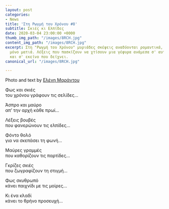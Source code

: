 ```yaml
---
layout: post
categories:
- News
title: 'Στη Ρωγμή του Χρόνου #8'
subtitle: Σκιές κι Ελπίδες
date: 2020-03-04 23:00:00 +0000
thumb_img_path: "/images/8RCH.jpg"
content_img_path: "/images/8RCH.jpg"
excerpt: Στη "Ρωγμή του Χρόνου" μυριάδες σκέψεις αναδύονται ρομαντικά, μέσα από μια
  μόνο ματιά. Λέξεις που πασκίζουν να χτίσουν μια γέφυρα ανάμεσα σ' αυτό που μιλά
  και σ' εκείνο που δείχνει.
canonical_url: "/images/8RCH.jpg"

---
```

Photo and text by <a href="https://www.facebook.com/nena.mar.9" target="blank">Ελένη Μαράντου</a>

Φως και σκιές  
του χρόνου γράφουν τις σελίδες…

Άσπρο και μαύρο  
απ’ την αρχή κάθε πρωί…

Λέξεις βουβές  
που φανερώνουν τις ελπίδες…

Φόντο θολό  
για να σκεπάσει τη φωνή…

Μαύρες γραμμές  
που καθορίζουν τις παρτίδες…

Γκρίζες σκιές  
που ζωγραφίζουν τη στιγμή…

Φως σκυθρωπό  
κάνει παιχνίδι με τις μοίρες…

Κι ένα κλαδί  
κάνει το θρήνο προσευχή…